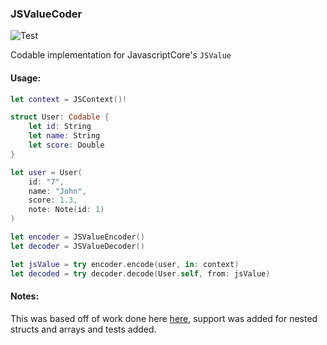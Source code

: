 ### JSValueCoder

![Test](https://github.com/theolampert/JSValueCoder/actions/workflows/swift.yml/badge.svg)

Codable implementation for JavascriptCore's `JSValue`

#### Usage:
```swift
let context = JSContext()!

struct User: Codable {
    let id: String
    let name: String
    let score: Double
}

let user = User(
    id: "7",
    name: "John",
    score: 1.3,
    note: Note(id: 1)
)

let encoder = JSValueEncoder()
let decoder = JSValueDecoder()

let jsValue = try encoder.encode(user, in: context)
let decoded = try decoder.decode(User.self, from: jsValue)
```


#### Notes:
This was based off of work done here [here](https://github.com/byss/KBJSValueCoding), support was added for nested structs and arrays and tests added.
